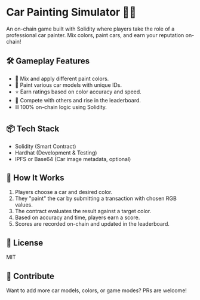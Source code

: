 # Car Painting Simulator 🎨🚗  
      
An on-chain game built with Solidity where players take the role of a professional car painter. Mix colors, paint cars, and earn your reputation on-chain!  
   
## 🛠️ Gameplay Features       
  
- 🎨 Mix and apply different paint colors.   
- 🚗 Paint various car models with unique IDs.     
- ⭐ Earn ratings based on color accuracy and speed.   
- 🔄 Compete with others and rise in the leaderboard.  
- ⛓️ 100% on-chain logic using Solidity.   
     
## 📦 Tech Stack   

- Solidity (Smart Contract)   
- Hardhat (Development & Testing)     
- IPFS or Base64 (Car image metadata, optional)  
  
## 🚀 How It Works

1. Players choose a car and desired color.  
2. They "paint" the car by submitting a transaction with chosen RGB values. 
3. The contract evaluates the result against a target color.
4. Based on accuracy and time, players earn a score.
5. Scores are recorded on-chain and updated in the leaderboard.

## 📄 License

MIT

## 🙌 Contribute

Want to add more car models, colors, or game modes? PRs are welcome!
